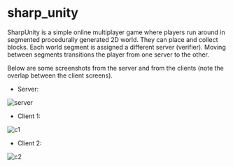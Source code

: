 # sharp_unity

SharpUnity is a simple online multiplayer game where players run around in segmented procedurally generated 2D world.
They can place and collect blocks.
Each world segment is assigned a different server (verifier).
Moving between segments transitions the player from one server to the other.

Below are some screenshots from the server and from the clients (note the overlap between the client screens).

* Server:

![server](https://web.cse.ohio-state.edu/~bobkov.2/server.png)

* Client 1:

![c1](https://web.cse.ohio-state.edu/~bobkov.2/client_1.png)

* Client 2:

![c2](https://web.cse.ohio-state.edu/~bobkov.2/client_2.png)
